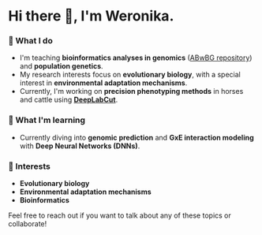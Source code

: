 # Hi there 👋, I'm Weronika.

### 🧬 What I do
- I'm teaching **bioinformatics analyses in genomics** ([ABwBG repository](https://github.com/wer-kle/ABwBG)) and **population genetics**.
- My research interests focus on **evolutionary biology**, with a special interest in **environmental adaptation mechanisms**.
- Currently, I'm working on **precision phenotyping methods** in horses and cattle using **[DeepLabCut](https://github.com/DeepLabCut/DeepLabCut)**.

### 🔭 What I'm learning
- Currently diving into **genomic prediction** and **GxE interaction modeling** with **Deep Neural Networks (DNNs)**.

### 🌱 Interests
- **Evolutionary biology**
- **Environmental adaptation mechanisms**
- **Bioinformatics**

Feel free to reach out if you want to talk about any of these topics or collaborate!
